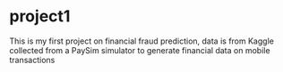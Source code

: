 # project1
This is my first project on financial fraud prediction, data is from Kaggle collected from a PaySim simulator to generate financial data on mobile transactions
